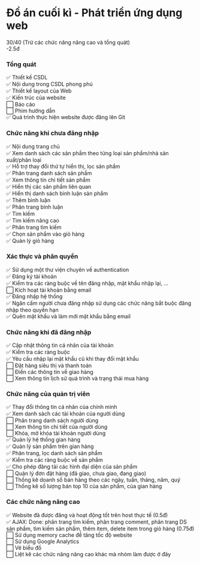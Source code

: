 # Đồ án cuối kì - Phát triển ứng dụng web

30/40 (Trừ các chức năng nâng cao và tổng quát)  
-2.5đ

### Tổng quát

✅ Thiết kế CSDL  
✅ Nội dung trong CSDL phong phú  
✅ Thiết kế layout của Web  
✅ Kiến trúc của website  
⬜ Báo cáo  
⬜ Phim hướng dẫn  
✅ Quá trình thực hiện website được đăng lên Git

### Chức năng khi chưa đăng nhập

✅ Nội dung trang chủ  
✅ Xem danh sách các sản phẩm theo từng loại sản phẩm/nhà sản xuất/phân loại  
✅ Hỗ trợ thay đổi thứ tự hiển thị, lọc sản phẩm  
✅ Phân trang danh sách sản phẩm  
✅ Xem thông tin chi tiết sản phẩm  
✅ Hiển thị các sản phẩm liên quan  
✅ Hiển thị danh sách bình luận sản phẩm  
✅ Thêm bình luận  
✅ Phân trang bình luận  
✅ Tìm kiếm  
✅ Tìm kiếm nâng cao  
✅ Phân trang tìm kiếm  
✅ Chọn sản phẩm vào giỏ hàng  
✅ Quản lý giỏ hàng

### Xác thực và phân quyền

✅ Sử dụng một thư viện chuyên về authentication  
✅ Đăng ký tài khoản  
✅ Kiểm tra các ràng buộc về tên đăng nhập, mật khẩu nhập lại, ...  
⬜ Kích hoạt tài khoản bằng email  
✅ Đăng nhập hệ thống  
✅ Ngăn cấm người chưa đăng nhập sử dụng các chức năng bắt buộc đăng nhập theo quyền hạn  
✅ Quên mật khẩu và làm mới mật khẩu bằng email

### Chức năng khi đã đăng nhập

✅ Cập nhật thông tin cá nhân của tài khoản  
✅ Kiểm tra các ràng buộc  
✅ Yêu cầu nhập lại mật khẩu cũ khi thay đổi mật khẩu  
⬜ Đặt hàng siêu thị và thanh toán  
⬜ Điền các thông tin về giao hàng  
⬜ Xem thông tin lịch sử quá trình và trạng thái mua hàng

### Chức năng của quản trị viên

✅ Thay đổi thông tin cá nhân của chính mình  
✅ Xem danh sách các tài khoản của người dùng  
⬜ Phân trang danh sách người dùng  
⬜ Xem thông tin chi tiết của người dùng  
⬜ Khóa, mở khóa tài khoản người dùng  
✅ Quản lý hệ thống gian hàng  
✅ Quản lý sản phẩm trên gian hàng  
✅ Phân trang, lọc danh sách sản phẩm  
✅ Kiểm tra các ràng buộc về sản phẩm  
✅ Cho phép đăng tải các hình đại diện của sản phẩm  
⬜ Quản lý đơn đặt hàng (đã giao, chưa giao, đang giao)  
⬜ Thống kê doanh số bán hàng theo các ngày, tuần, tháng, năm, quý  
⬜ Thống kê số lượng bán top 10 của sản phẩm, của gian hàng

### Các chức năng nâng cao

✅ Website đã được đăng và hoạt động tốt trên host thực tế (0.5đ)  
✅ AJAX: Done: phân trang tìm kiếm, phân trang comment, phân trang DS sản phẩm, tìm kiếm sản phẩm, thêm item, delete item trong giỏ hàng (0.75đ)  
⬜ Sử dụng memory cache để tăng tốc độ website  
⬜ Sử dụng Google Analytics  
⬜ Vẽ biểu đồ  
⬜ Liệt kê các chức năng nâng cao khác mà nhóm làm được ở đây

